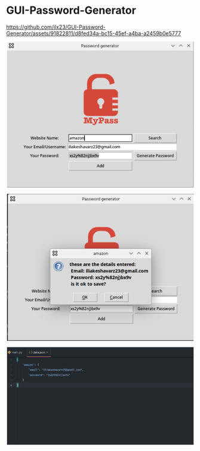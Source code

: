 # GUI-Password-Generator

<meta name="google-site-verification" content="3oBNoPauJxZvSorGqRigmC7khAzltMbqlZVhVrFypvI" />

https://github.com/ilx23/GUI-Password-Generator/assets/91822811/d8fed34a-bc15-45ef-a4ba-a2459b0e5777

<div align="center">
<img hight="300" width="500" alt="GIF" align="center" src="screenshots/main.png">
</div>
<br>
<div align="center">
<img hight="300" width="500" alt="GIF" align="center" src="screenshots/two.png">
</div>
<br>
<div align="center">
<img hight="300" width="500" alt="GIF" align="center" src="screenshots/three.png">
</div>
